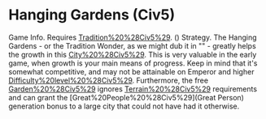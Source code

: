 # Hanging Gardens (Civ5)

Game Info.
Requires [Tradition%20%28Civ5%29](Tradition). ()
Strategy.
The Hanging Gardens - or the Tradition Wonder, as we might dub it in "" - greatly helps the growth in this [City%20%28Civ5%29](city). This is very valuable in the early game, when growth is your main means of progress. Keep in mind that it's somewhat competitive, and may not be attainable on Emperor and higher [Difficulty%20level%20%28Civ5%29](difficulties). Furthermore, the free [Garden%20%28Civ5%29](Garden) ignores [Terrain%20%28Civ5%29](terrain) requirements and can grant the [Great%20People%20%28Civ5%29](Great Person) generation bonus to a large city that could not have had it otherwise.